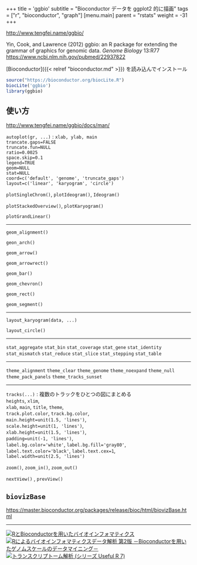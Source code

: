 +++
title = 'ggbio'
subtitle = "Bioconductor データを ggplot2 的に描画"
tags = ["r", "bioconductor", "graph"]
[menu.main]
  parent = "rstats"
  weight = -31
+++

<http://www.tengfei.name/ggbio/>

Yin, Cook, and Lawrence (2012)
ggbio: an R package for extending the grammar of graphics for genomic data.
*Genome Biology* 13:R77
<https://www.ncbi.nlm.nih.gov/pubmed/22937822>

[Bioconductor]({{< relref "bioconductor.md" >}}) を読み込んでインストール

```r
source("https://bioconductor.org/biocLite.R")
biocLite('ggbio')
library(ggbio)
```

## 使い方

<http://www.tengfei.name/ggbio/docs/man/>

`autoplot(gr, ...)`
:   `xlab, ylab, main`\
    `trancate.gaps=FALSE`\
    `truncate.fun=NULL`\
    `ratio=0.0025`\
    `space.skip=0.1`\
    `legend=TRUE`\
    `geom=NULL`\
    `stat=NULL`\
    `coord=c('default', 'genome', 'truncate_gaps')`\
    `layout=c('linear', 'karyogram', 'circle')`

`plotSingleChrom()`, `plotIdeogram()`, `Ideogram()`

`plotStackedOverview()`, `plotKaryogram()`

`plotGrandLinear()`

------------------------------------------------------------------------

`geom_alignment()`

`geon_arch()`

`geom_arrow()`

`geom_arrowrect()`

`geom_bar()`

`geom_chevron()`

`geom_rect()`

`geom_segment()`

------------------------------------------------------------------------

`layout_karyogram(data, ...)`

`layout_circle()`

------------------------------------------------------------------------

`stat_aggregate`
`stat_bin`
`stat_coverage`
`stat_gene`
`stat_identity`
`stat_mismatch`
`stat_reduce`
`stat_slice`
`stat_stepping`
`stat_table`

------------------------------------------------------------------------

`theme_alignment`
`theme_clear`
`theme_genome`
`theme_noexpand`
`theme_null`
`theme_pack_panels`
`theme_tracks_sunset`

------------------------------------------------------------------------

`tracks(...)`
:   複数のトラックをひとつの図にまとめる\
    `heights`, `xlim`,\
    `xlab`, `main`, `title`, `theme`,\
    `track.plot.color`, `track.bg.color`,\
    `main.height=unit(1.5, 'lines')`,\
    `scale.height=unit(1, 'lines')`,\
    `xlab.height=unit(1.5, 'lines')`,\
    `padding=unit(-1, 'lines')`,\
    `label.bg.color='white'`, `label.bg.fill='gray80'`,\
    `label.text.color='black'`, `label.text.cex=1`,\
    `label.width=unit(2.5, 'lines')`

`zoom()`, `zoom_in()`, `zoom_out()`

`nextView()` , `prevView()`

## `biovizBase`

<https://master.bioconductor.org/packages/release/bioc/html/biovizBase.html>

------------------------------------------------------------------------

<a href="http://www.amazon.co.jp/exec/obidos/ASIN/4621062506/heavywatal-22/" rel="nofollow" target="_blank"><img src="http://ecx.images-amazon.com/images/I/41aQBFtkgBL._SX160_.jpg" alt="RとBioconductorを用いたバイオインフォマティクス" /></a>
<a href="http://www.amazon.co.jp/exec/obidos/ASIN/4320057082/heavywatal-22/" rel="nofollow" target="_blank"><img src="http://ecx.images-amazon.com/images/I/51yBjAPptKL._SX160_.jpg" alt="Rによるバイオインフォマティクスデータ解析 第2版 －Bioconductorを用いたゲノムスケールのデータマイニング－" /></a>
<a href="http://www.amazon.co.jp/exec/obidos/ASIN/4320123700/heavywatal-22/" rel="nofollow" target="_blank"><img src="http://ecx.images-amazon.com/images/I/41aoEmhUR0L._SX160_.jpg" alt="トランスクリプトーム解析 (シリーズ Useful R 7)" /></a>
